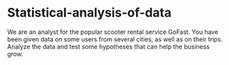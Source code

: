 # Statistical-analysis-of-data
We are an analyst for the popular scooter rental service GoFast. You have been given data on some users from several cities, as well as on their trips. Analyze the data and test some hypotheses that can help the business grow.
